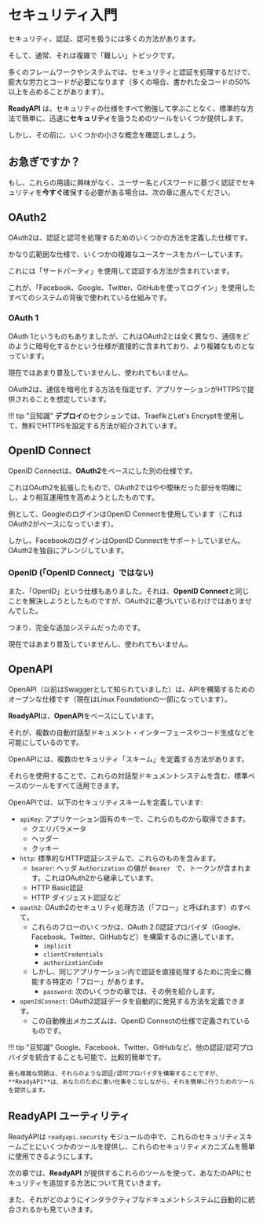 # セキュリティ入門

セキュリティ、認証、認可を扱うには多くの方法があります。

そして、通常、それは複雑で「難しい」トピックです。

多くのフレームワークやシステムでは、セキュリティと認証を処理するだけで、膨大な労力とコードが必要になります（多くの場合、書かれた全コードの50%以上を占めることがあります）。

**ReadyAPI** は、セキュリティの仕様をすべて勉強して学ぶことなく、標準的な方法で簡単に、迅速に**セキュリティ**を扱うためのツールをいくつか提供します。

しかし、その前に、いくつかの小さな概念を確認しましょう。

## お急ぎですか？

もし、これらの用語に興味がなく、ユーザー名とパスワードに基づく認証でセキュリティを**今すぐ**確保する必要がある場合は、次の章に進んでください。

## OAuth2

OAuth2は、認証と認可を処理するためのいくつかの方法を定義した仕様です。

かなり広範囲な仕様で、いくつかの複雑なユースケースをカバーしています。

これには「サードパーティ」を使用して認証する方法が含まれています。

これが、「Facebook、Google、Twitter、GitHubを使ってログイン」を使用したすべてのシステムの背後で使われている仕組みです。

### OAuth 1

OAuth 1というものもありましたが、これはOAuth2とは全く異なり、通信をどのように暗号化するかという仕様が直接的に含まれており、より複雑なものとなっています。

現在ではあまり普及していませんし、使われてもいません。

OAuth2は、通信を暗号化する方法を指定せず、アプリケーションがHTTPSで提供されることを想定しています。

!!! tip "豆知識"
    **デプロイ**のセクションでは、TraefikとLet's Encryptを使用して、無料でHTTPSを設定する方法が紹介されています。


## OpenID Connect

OpenID Connectは、**OAuth2**をベースにした別の仕様です。

これはOAuth2を拡張したもので、OAuth2ではやや曖昧だった部分を明確にし、より相互運用性を高めようとしたものです。

例として、GoogleのログインはOpenID Connectを使用しています（これはOAuth2がベースになっています）。

しかし、FacebookのログインはOpenID Connectをサポートしていません。OAuth2を独自にアレンジしています。

### OpenID (「OpenID Connect」ではない)

また、「OpenID」という仕様もありました。それは、**OpenID Connect**と同じことを解決しようとしたものですが、OAuth2に基づいているわけではありませんでした。

つまり、完全な追加システムだったのです。

現在ではあまり普及していませんし、使われてもいません。

## OpenAPI

OpenAPI（以前はSwaggerとして知られていました）は、APIを構築するためのオープンな仕様です（現在はLinux Foundationの一部になっています）。

**ReadyAPI**は、**OpenAPI**をベースにしています。

それが、複数の自動対話型ドキュメント・インターフェースやコード生成などを可能にしているのです。

OpenAPIには、複数のセキュリティ「スキーム」を定義する方法があります。

それらを使用することで、これらの対話型ドキュメントシステムを含む、標準ベースのツールをすべて活用できます。

OpenAPIでは、以下のセキュリティスキームを定義しています:

* `apiKey`: アプリケーション固有のキーで、これらのものから取得できます。
    * クエリパラメータ
    * ヘッダー
    * クッキー
* `http`: 標準的なHTTP認証システムで、これらのものを含みます。
    * `bearer`: ヘッダ `Authorization` の値が `Bearer ` で、トークンが含まれます。これはOAuth2から継承しています。
    * HTTP Basic認証
    * HTTP ダイジェスト認証など
* `oauth2`: OAuth2のセキュリティ処理方法（「フロー」と呼ばれます）のすべて。
    * これらのフローのいくつかは、OAuth 2.0認証プロバイダ（Google、Facebook、Twitter、GitHubなど）を構築するのに適しています。
        * `implicit`
        * `clientCredentials`
        * `authorizationCode`
    * しかし、同じアプリケーション内で認証を直接処理するために完全に機能する特定の「フロー」があります。
        * `password`: 次のいくつかの章では、その例を紹介します。
* `openIdConnect`: OAuth2認証データを自動的に発見する方法を定義できます。
    * この自動検出メカニズムは、OpenID Connectの仕様で定義されているものです。


!!! tip "豆知識"
    Google、Facebook、Twitter、GitHubなど、他の認証/認可プロバイダを統合することも可能で、比較的簡単です。

    最も複雑な問題は、それらのような認証/認可プロバイダを構築することですが、**ReadyAPI**は、あなたのために重い仕事をこなしながら、それを簡単に行うためのツールを提供します。

## **ReadyAPI** ユーティリティ

ReadyAPIは `readyapi.security` モジュールの中で、これらのセキュリティスキームごとにいくつかのツールを提供し、これらのセキュリティメカニズムを簡単に使用できるようにします。

次の章では、**ReadyAPI** が提供するこれらのツールを使って、あなたのAPIにセキュリティを追加する方法について見ていきます。

また、それがどのようにインタラクティブなドキュメントシステムに自動的に統合されるかも見ていきます。
